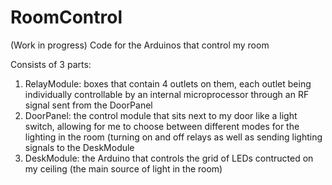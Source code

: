 # RoomControl
(Work in progress) Code for the Arduinos that control my room

Consists of 3 parts:
  1) RelayModule: boxes that contain 4 outlets on them, each outlet being individually controllable by an internal microprocessor through an RF signal sent from the DoorPanel
  2) DoorPanel: the control module that sits next to my door like a light switch, allowing for me to choose between different modes for the lighting in the room (turning on and off relays as well as sending lighting signals to the DeskModule
  3) DeskModule: the Arduino that controls the grid of LEDs contructed on my ceiling (the main source of light in the room)
  
